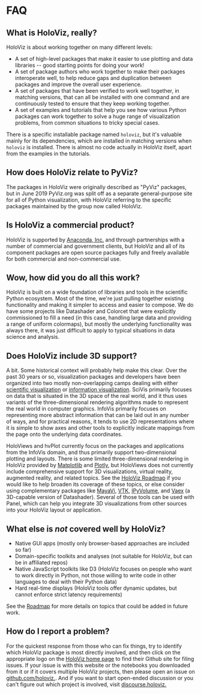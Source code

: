 # FAQ

## What is HoloViz, really?

HoloViz is about working together on many different levels:

- A set of high-level packages that make it easier to use plotting and data libraries -- good starting points for doing your work!
- A set of package authors who work together to make their packages interoperate well, to help reduce gaps and duplication between packages and improve the overall user experience.
- A set of packages that have been verified to work well together, in matching versions, that can all be installed with one command and are continuously tested to ensure that they keep working together.
- A set of examples and tutorials that help you see how various Python packages can work together to solve a huge range of visualization problems, from common situations to tricky special cases.

There is a specific installable package named `holoviz`, but it's valuable mainly for its dependencies, which are installed in matching versions when `holoviz` is installed. There is almost no code actually in HoloViz itself, apart from the examples in the tutorials.

## How does HoloViz relate to PyViz?

The packages in HoloViz were originally described as "PyViz" packages, but in June 2019 PyViz.org was split off as a separate general-purpose site for all of Python visualization, with HoloViz referring to the specific packages maintained by the group now called HoloViz.

## Is HoloViz a commercial product?

HoloViz is supported by [Anaconda, Inc.](http://anaconda.com) and through partnerships with a number of commercial and government clients, but HoloViz and all of its component packages are open source packages fully and freely available for both commercial and non-commercial use.

## Wow, how did you do all this work?

HoloViz is built on a wide foundation of libraries and tools in the scientific Python ecosystem. Most of the time, we're just pulling together existing functionality and making it simpler to access and easier to compose. We do have some projects like Datashader and Colorcet that were explicitly commissioned to fill a need (in this case, handling large data and providing a range of uniform colormaps), but mostly the underlying functionality was always there, it was just difficult to apply to typical situations in data science and analysis.

## Does HoloViz include 3D support?

A bit. Some historical context will probably help make this clear. Over the past 30 years or so, visualization packages and developers have been organized into two mostly non-overlapping camps dealing with either [scientific visualization](https://en.wikipedia.org/wiki/Scientific_visualization) or [information visualization](https://en.wikipedia.org/wiki/Information_visualization). SciVis primarily focuses on data that is situated in the 3D space of the real world, and it thus uses variants of the three-dimensional rendering algorithms made to represent the real world in computer graphics. InfoVis primarily focuses on representing more abstract information that can be laid out in any number of ways, and for practical reasons, it tends to use 2D representations where it is simple to show axes and other tools to explicitly indicate mappings from the page onto the underlying data coordinates.

HoloViews and hvPlot currently focus on the packages and applications from the InfoVis domain, and thus primarily support two-dimensional plotting and layouts. There is some limited three-dimensional rendering in HoloViz provided by [Matplotlib](http://holoviews.org/reference/elements/matplotlib/TriSurface.html) and [Plotly](http://holoviews.org/reference/elements/plotly/TriSurface.html), but HoloViews does not currently include comprehensive support for 3D visualizations, virtual reality, augmented reality, and related topics. See the [HoloViz Roadmap](Roadmap) if you would like to help broaden its coverage of these topics, or else consider using complementary packages like [MayaVi](http://docs.enthought.com/mayavi/mayavi), [VTK](https://www.vtk.org/), [IPyVolume](https://github.com/maartenbreddels/ipyvolume), and [Vaex](http://vaex.astro.rug.nl) (a 3D-capable version of Datashader). Several of those tools can be used with Panel, which can help you integrate 3D visualizations from other sources into your HoloViz layout or application.

## What else is *not* covered well by HoloViz?

- Native GUI apps (mostly only browser-based approaches are included so far)
- Domain-specific toolkits and analyses (not suitable for HoloViz, but can be in affiliated repos)
- Native JavaScript toolkits like D3 (HoloViz focuses on people who want to work directly in Python, not those willing to write code in other languages to deal with their Python data)
- Hard real-time displays (HoloViz tools offer dynamic updates, but cannot enforce strict latency requirements)

See the [Roadmap](Roadmap) for more details on topics that could be added in future work.

## How do I report a problem?

For the quickest response from those who can fix things, try to identify which HoloViz package is most directly involved, and then click on the appropriate logo on the [HoloViz home page](index.html) to find their Github site for filing issues. If your issue is with this website or the notebooks you downloaded from it or if it covers multiple HoloViz projects, then please open an issue on [github.com/holoviz.](https://github.com/holoviz/holoviz/issues). And if you want to start open-ended discussion or you can't figure out which project is involved, visit [discourse.holoviz.](https://discourse.holoviz.org)
